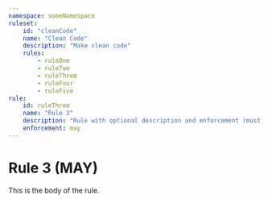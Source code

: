 ```yaml
---
namespace: someNamespace
ruleset:
    id: "cleanCode"
    name: "Clean Code"
    description: "Make clean code"
    rules:
        - ruleOne
        - ruleTwo
        - ruleThree
        - ruleFour
        - ruleFive
rule:
    id: ruleThree
    name: "Rule 3"
    description: "Rule with optional description and enforcement (must|should|may) defined"
    enforcement: may
---
```


# Rule 3 (MAY)

This is the body of the rule.
